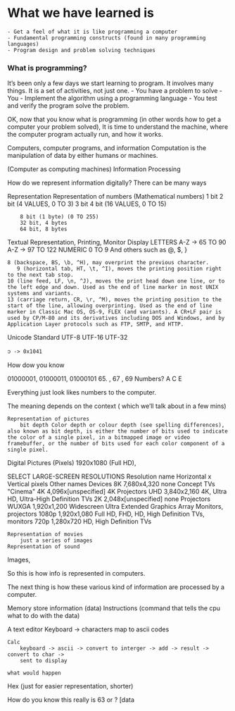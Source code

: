 # What we have learned is
	- Get a feel of what it is like programming a computer
	- Fundamental programming constructs (found in many programming languages)
	- Program design and problem solving techniques

### What is programming?
It’s been only a few days we start learning to program.
	It involves many things. It is a set of activities, not just one.
	- You have a problem to solve
	- You
	- Implement the algorithm using a programming language
	- You test and verify the program solve the problem.

OK, now that you know what is programming (in other words how to get a computer your problem solved), It is time to understand the machine, where the computer program actually run, and how it works.


Computers, computer programs, and information
Computation is the manipulation of data by either humans or machines.

(Computer as computing machines)
Information Processing

How do we represent information digitally? There can be many ways

Representation
	Representation of numbers (Mathematical numbers)
		1 bit
		2 bit (4 VALUES, 0 TO 3)
		3 bit
		4 bit (16 VALUES, 0 TO 15)

		8 bit (1 byte) (0 TO 255)
		32 bit, 4 bytes
		64 bit, 8 bytes

Textual Representation, Printing, Monitor Display
	LETTERS
		A-Z -> 65 TO 90
		A-Z -> 97 TO 122
	NUMERIC
		0 TO 9
	And others
		such as @, $, }

	8 (backspace, BS, \b, ^H), may overprint the previous character.
       9 (horizontal tab, HT, \t, ^I), moves the printing position right to the next tab stop.
	10 (line feed, LF, \n, ^J), moves the print head down one line, or to the left edge and down. Used as the end of line marker in most UNIX systems and variants.
	13 (carriage return, CR, \r, ^M), moves the printing position to the start of the line, allowing overprinting. Used as the end of line marker in Classic Mac OS, OS-9, FLEX (and variants). A CR+LF pair is used by CP/M-80 and its derivatives including DOS and Windows, and by Application Layer protocols such as FTP, SMTP, and HTTP.

Unicode Standard
	UTF-8
	UTF-16
	UTF-32

	၁ -> 0x1041

How dow you know

 01000001, 01000011, 01000101
 65.            , 67            , 69				Numbers?
 A C E

Everything just look likes numbers to the computer.

The meaning depends on the context ( which we’ll talk about in a few mins)



	Representation of pictures
		bit depth Color depth or colour depth (see spelling differences), also known as bit depth, is either the number of bits used to indicate the color of a single pixel, in a bitmapped image or video framebuffer, or the number of bits used for each color component of a single pixel.


Digital Pictures (Pixels)
1920x1080 (Full HD),

SELECT LARGE-SCREEN RESOLUTIONS
Resolution name	Horizontal x Vertical pixels	Other names	Devices
8K	7,680x4,320	none	Concept TVs
"Cinema" 4K	4,096x[unspecified]	4K	Projectors
UHD	3,840x2,160	4K, Ultra HD, Ultra-High Definition	TVs
2K	2,048x[unspecified]	none	Projectors
WUXGA	1,920x1,200	Widescreen Ultra Extended Graphics Array	Monitors, projectors
1080p	1,920x1,080	Full HD, FHD, HD, High Definition	TVs, monitors
720p	1,280x720	HD, High Definition	TVs

	Representation of movies
		just a series of images
	Representation of sound

Images,


So this is how info is represented in computers.

The next thing is how these various kind of information are processed by a computer.


Memory
	store information (data)
	Instructions (command that tells the cpu what to do with the data)







A text editor
	Keyboard -> characters
				map to ascii codes

	Calc
		keyboard -> ascii -> convert to interger -> add -> result -> convert to char ->
		sent to display

	what would happen

Hex (just for easier representation, shorter)


How do you know this really is 63 or ?
[data